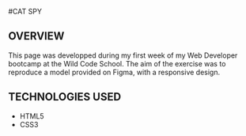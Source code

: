 #CAT SPY

## OVERVIEW

This page was developped during my first week of my Web Developer bootcamp at the Wild Code School. The aim of the exercise was to reproduce a model provided on Figma, with a responsive design.

## TECHNOLOGIES USED

- HTML5
- CSS3
